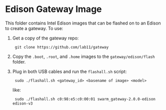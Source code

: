 Edison Gateway Image
====================

This folder contains Intel Edison images that can be flashed on to an Edison
to create a gateway. To use:

1. Get a copy of the gateway repo:

        git clone https://github.com/lab11/gateway

2. Copy the `.boot`, `.root`, and `.home` images to the `gateway/edison/flash`
folder.

3. Plug in both USB cables and run the `flashall.sh` script:

        sudo ./flashall.sh <gateway_id> <basename of image> <model>

    like:

        sudo ./flashall.sh c0:98:e5:c0:00:01 swarm_gateway-2.0.0-edison edison-v3
